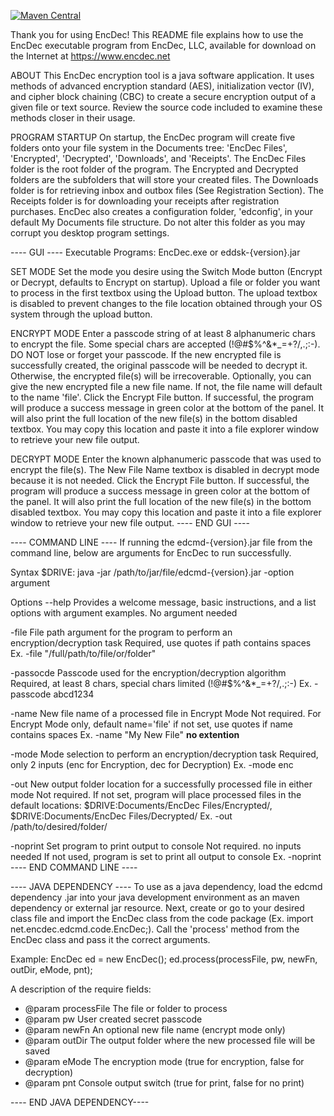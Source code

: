 [![Maven Central](https://maven-badges.herokuapp.com/maven-central/net.encdec/eddsk/badge.svg)](https://maven-badges.herokuapp.com/maven-central/net.encdec/eddsk)

Thank you for using EncDec!
This README file explains how to use the EncDec executable program from EncDec, LLC, 
available for download on the Internet at https://www.encdec.net

ABOUT
This EncDec encryption tool is a java software application. It uses methods of 
advanced encryption standard (AES), initialization vector (IV), and cipher block 
chaining (CBC) to create a secure encryption output of a given file or text source. 
Review the source code included to examine these methods closer in their usage.

PROGRAM STARTUP
On startup, the EncDec program will create five folders onto your file system in the 
Documents tree: 'EncDec Files', 'Encrypted', 'Decrypted', 'Downloads', and 'Receipts'. 
The EncDec Files folder is the root folder of the program. The Encrypted and Decrypted 
folders are the subfolders that will store your created files. The Downloads folder is 
for retrieving inbox and outbox files (See Registration Section). The Receipts folder 
is for downloading your receipts after registration purchases. EncDec also creates a 
configuration folder, 'edconfig', in your default My Documents file structure. Do not 
alter this folder as you may corrupt you desktop program settings.

---- GUI ----
Executable Programs: EncDec.exe or eddsk-{version}.jar

SET MODE
Set the mode you desire using the Switch Mode button (Encrypt or Decrypt, defaults 
to Encrypt on startup). Upload a file or folder you want to process in the first textbox using 
the Upload button. The upload textbox is disabled to prevent changes to the file 
location obtained through your OS system through the upload button.

ENCRYPT MODE
Enter a passcode string of at least 8 alphanumeric chars to encrypt the file. Some 
special chars are accepted (!@#$%^&*_=+?/,.;:-). DO NOT lose or forget your passcode. 
If the new encrypted file is successfully created, the original passcode will be 
needed to decrypt it. Otherwise, the encrypted file(s) will be irrecoverable. Optionally, 
you can give the new encrypted file a new file name. If not, the file name will 
default to the name 'file'. Click the Encrypt File button. If successful, the program 
will produce a success message in green color at the bottom of the panel. It will also 
print the full location of the new file(s) in the bottom disabled textbox. You may copy this 
location and paste it into a file explorer window to retrieve your new file output.

DECRYPT MODE
Enter the known alphanumeric passcode that was used to encrypt the file(s). The New 
File Name textbox is disabled in decrypt mode because it is not needed. Click the 
Encrypt File button. If successful, the program will produce a success message in 
green color at the bottom of the panel. It will also print the full location of the 
new file(s) in the bottom disabled textbox. You may copy this location and paste it 
into a file explorer window to retrieve your new file output.
---- END GUI ----

---- COMMAND LINE ----
If running the edcmd-{version}.jar file from the command line, below are arguments for EncDec to 
run successfully.

Syntax
$DRIVE: java -jar /path/to/jar/file/edcmd-{version}.jar -option argument

Options
--help
Provides a welcome message, basic instructions, and a list options with argument examples.
No argument needed

-file
File path argument for the program to perform an encryption/decryption task
Required, use quotes if path contains spaces
Ex. -file "/full/path/to/file/or/folder"

-passocde
Passcode used for the encryption/decryption algorithm
Required, at least 8 chars, special chars limited (!@#$%^&*_=+?/,.;:-)
Ex. -passcode abcd1234

-name
New file name of a processed file in Encrypt Mode
Not required. For Encrypt Mode only, default name='file' if not set, use quotes if name contains spaces
Ex. -name "My New File" **no extention**

-mode
Mode selection to perform an encryption/decryption task
Required, only 2 inputs (enc for Encryption, dec for Decryption)
Ex. -mode enc

-out
New output folder location for a successfully processed file in either mode
Not required. If not set, program will place processed files in the default locations:
$DRIVE:Documents/EncDec Files/Encrypted/, $DRIVE:Documents/EncDec Files/Decrypted/
Ex. -out /path/to/desired/folder/

-noprint
Set program to print output to console
Not required. no inputs needed
If not used, program is set to print all output to console
Ex. -noprint
---- END COMMAND LINE ----

---- JAVA DEPENDENCY ----
To use as a java dependency, load the edcmd dependency .jar into your java development 
environment as an maven dependency or external jar resource. Next, create or go to your 
desired class file and import the EncDec class from the code package 
(Ex. import net.encdec.edcmd.code.EncDec;). Call the 'process' method from the 
EncDec class and pass it the correct arguments.

Example:
EncDec ed = new EncDec();
ed.process(processFile, pw, newFn, outDir, eMode, pnt);

A description of the require fields:
* @param processFile The file or folder to process
* @param pw User created secret passcode 
* @param newFn An optional new file name (encrypt mode only)
* @param outDir The output folder where the new processed file will be saved
* @param eMode The encryption mode (true for encryption, false for decryption) 
* @param pnt Console output switch (true for print, false for no print)

---- END JAVA DEPENDENCY----